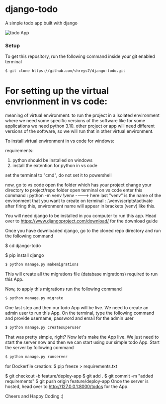 # django-todo
A simple todo app built with django

![todo App](https://raw.githubusercontent.com/shreys7/django-todo/develop/staticfiles/todoApp.png)
### Setup
To get this repository, run the following command inside your git enabled terminal
```bash
$ git clone https://github.com/shreys7/django-todo.git
```

# For setting up the virtual envrionment in vs code:
meaning of virtual environment: to run the project in a isolated environment where we need some specific versions of the software like for some applications we need python 3.10.
other project or app will need different versions of the software, so we will run that in other virtual environment.


To install virtual environment in vs code for windows:

requirements:
1. python should be installed on windows
2. install the extention for python in vs code

set the terminal to "cmd", do not set it to powershell

now, go to vs code
open the folder which has your project
change your directory to project/repo folder
open terminal on vs code
enter this command : python -m venv <path of you project>\venv   ----> here last "venv" is the name of the environment that you want to create
on terminal : .\venv\scripts\activate			after firing this, environment name will appear in brackets (venv) like this.


  
You will need django to be installed in you computer to run this app. Head over to https://www.djangoproject.com/download/ for the download guide

Once you have downloaded django, go to the cloned repo directory and run the following command

$ cd django-todo

$ pip install django

```bash
$ python manage.py makemigrations
```

This will create all the migrations file (database migrations) required to run this App.

Now, to apply this migrations run the following command
```bash
$ python manage.py migrate
```

One last step and then our todo App will be live. We need to create an admin user to run this App. On the terminal, type the following command and provide username, password and email for the admin user
```bash
$ python manage.py createsuperuser
```

That was pretty simple, right? Now let's make the App live. We just need to start the server now and then we can start using our simple todo App. Start the server by following command

```bash
$ python manage.py runserver
```
for Dockerfile creation:
$ pip freeze > requirements.txt

$ git checkout -b feature/deploy-app
$ git add .
$ git commit -m "added requirements"
$ git push origin feature/deploy-app
Once the server is hosted, head over to http://127.0.0.1:8000/todos for the App.

Cheers and Happy Coding :)
